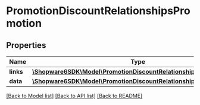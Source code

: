 # PromotionDiscountRelationshipsPromotion

## Properties
Name | Type | Description | Notes
------------ | ------------- | ------------- | -------------
**links** | [**\Shopware6SDK\Model\PromotionDiscountRelationshipsPromotionLinks**](PromotionDiscountRelationshipsPromotionLinks.md) |  | [optional] 
**data** | [**\Shopware6SDK\Model\PromotionDiscountRelationshipsPromotionData**](PromotionDiscountRelationshipsPromotionData.md) |  | [optional] 

[[Back to Model list]](../../README.md#documentation-for-models) [[Back to API list]](../../README.md#documentation-for-api-endpoints) [[Back to README]](../../README.md)


